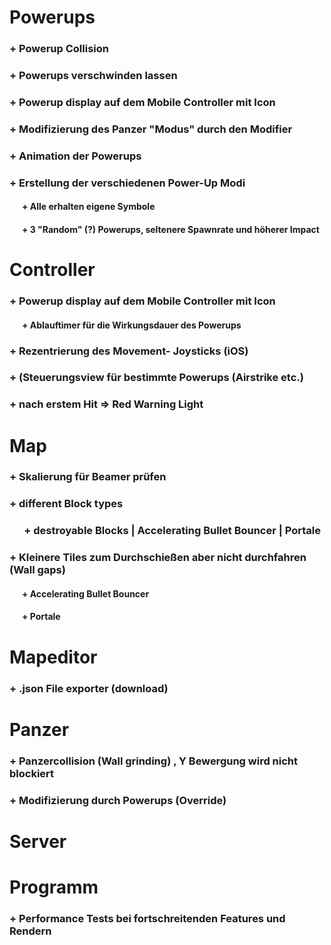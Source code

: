 
# Powerups
###  + Powerup Collision
###  + Powerups verschwinden lassen 
###  + Powerup display auf dem Mobile Controller mit Icon
###  + Modifizierung des Panzer "Modus" durch den Modifier
###  + Animation der Powerups
###  + Erstellung der verschiedenen Power-Up Modi
#### &nbsp;&nbsp;&nbsp;&nbsp;&nbsp;&nbsp;+ Alle erhalten eigene Symbole
#### &nbsp;&nbsp;&nbsp;&nbsp;&nbsp;&nbsp;+ 3 "Random" (?) Powerups, seltenere Spawnrate und höherer Impact

# Controller
### + Powerup display auf dem Mobile Controller mit Icon
#### &nbsp;&nbsp;&nbsp;&nbsp;&nbsp;&nbsp;+ Ablauftimer für die Wirkungsdauer des Powerups 
### + Rezentrierung des Movement- Joysticks (iOS)
### + (Steuerungsview für bestimmte Powerups (Airstrike etc.)
### + nach erstem Hit => Red Warning Light
# Map
### + Skalierung für Beamer prüfen
### + different Block types
### &nbsp;&nbsp;&nbsp;&nbsp;&nbsp;&nbsp;+ destroyable Blocks | Accelerating Bullet Bouncer | Portale
### + Kleinere Tiles zum Durchschießen aber nicht durchfahren (Wall gaps)
#### &nbsp;&nbsp;&nbsp;&nbsp;&nbsp;&nbsp;+ Accelerating Bullet Bouncer
#### &nbsp;&nbsp;&nbsp;&nbsp;&nbsp;&nbsp;+ Portale

# Mapeditor
### + .json File exporter (download)


# Panzer
### + Panzercollision (Wall grinding) , Y Bewergung wird nicht blockiert
### + Modifizierung durch Powerups (Override)
# Server

# Programm
### + Performance Tests bei fortschreitenden Features und Rendern
